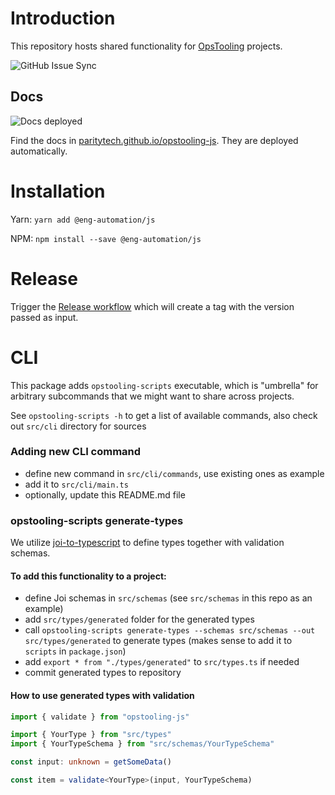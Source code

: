 # Introduction

This repository hosts shared functionality for
[OpsTooling](https://github.com/orgs/paritytech/teams/opstooling) projects.

![GitHub Issue Sync](https://github.com/paritytech/opstooling-js/actions/workflows/github-issue-sync.yml/badge.svg)

## Docs

![Docs deployed](https://github.com/paritytech/opstooling-js/actions/workflows/deploy-docs.yml/badge.svg)

Find the docs in [paritytech.github.io/opstooling-js](https://paritytech.github.io/opstooling-js). They are deployed automatically.

# Installation

Yarn: `yarn add @eng-automation/js`

NPM: `npm install --save @eng-automation/js`

# Release

Trigger the [Release workflow](https://github.com/paritytech/opstooling-js/actions/workflows/release.yml)
which will create a tag with the version passed as input.

# CLI

This package adds `opstooling-scripts` executable, which is "umbrella" for arbitrary subcommands that we might want to share across projects.  

See `opstooling-scripts -h` to get a list of available commands, also check out `src/cli` directory for sources

### Adding new CLI command
* define new command in `src/cli/commands`, use existing ones as example
* add it to `src/cli/main.ts`
* optionally, update this README.md file

### opstooling-scripts generate-types
We utilize [joi-to-typescript](https://www.npmjs.com/package/joi-to-typescript) to define types together with validation schemas.  

#### To add this functionality to a project:
* define Joi schemas in `src/schemas` (see `src/schemas` in this repo as an example)
* add `src/types/generated` folder for the generated types
* call `opstooling-scripts generate-types --schemas src/schemas --out src/types/generated` to generate types (makes sense to add it to `scripts` in `package.json`)
* add `export * from "./types/generated"` to `src/types.ts` if needed
* commit generated types to repository

#### How to use generated types with validation
```ts
import { validate } from "opstooling-js"

import { YourType } from "src/types"
import { YourTypeSchema } from "src/schemas/YourTypeSchema"

const input: unknown = getSomeData()

const item = validate<YourType>(input, YourTypeSchema)
```
